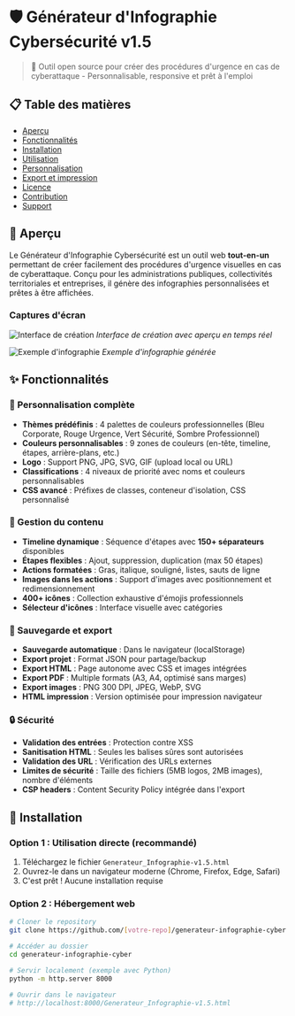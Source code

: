 # 🛡️ Générateur d'Infographie Cybersécurité v1.5

> 🚨 Outil open source pour créer des procédures d'urgence en cas de cyberattaque - Personnalisable, responsive et prêt à l'emploi

## 📋 Table des matières

- [Aperçu](#-aperçu)
- [Fonctionnalités](#-fonctionnalités)
- [Installation](#-installation)
- [Utilisation](#-utilisation)
- [Personnalisation](#-personnalisation)
- [Export et impression](#-export-et-impression)
- [Licence](#-licence)
- [Contribution](#-contribution)
- [Support](#-support)

## 🎯 Aperçu

Le Générateur d'Infographie Cybersécurité est un outil web **tout-en-un** permettant de créer facilement des procédures d'urgence visuelles en cas de cyberattaque. Conçu pour les administrations publiques, collectivités territoriales et entreprises, il génère des infographies personnalisées et prêtes à être affichées.

### Captures d'écran

![Interface de création](screenshots/interface.png)
*Interface de création avec aperçu en temps réel*

![Exemple d'infographie](screenshots/example.png)
*Exemple d'infographie générée*

## ✨ Fonctionnalités

### 🎨 Personnalisation complète

- **Thèmes prédéfinis** : 4 palettes de couleurs professionnelles (Bleu Corporate, Rouge Urgence, Vert Sécurité, Sombre Professionnel)
- **Couleurs personnalisables** : 9 zones de couleurs (en-tête, timeline, étapes, arrière-plans, etc.)
- **Logo** : Support PNG, JPG, SVG, GIF (upload local ou URL)
- **Classifications** : 4 niveaux de priorité avec noms et couleurs personnalisables
- **CSS avancé** : Préfixes de classes, conteneur d'isolation, CSS personnalisé

### 📝 Gestion du contenu

- **Timeline dynamique** : Séquence d'étapes avec **150+ séparateurs** disponibles
- **Étapes flexibles** : Ajout, suppression, duplication (max 50 étapes)
- **Actions formatées** : Gras, italique, souligné, listes, sauts de ligne
- **Images dans les actions** : Support d'images avec positionnement et redimensionnement
- **400+ icônes** : Collection exhaustive d'émojis professionnels
- **Sélecteur d'icônes** : Interface visuelle avec catégories

### 💾 Sauvegarde et export

- **Sauvegarde automatique** : Dans le navigateur (localStorage)
- **Export projet** : Format JSON pour partage/backup
- **Export HTML** : Page autonome avec CSS et images intégrées
- **Export PDF** : Multiple formats (A3, A4, optimisé sans marges)
- **Export images** : PNG 300 DPI, JPEG, WebP, SVG
- **HTML impression** : Version optimisée pour impression navigateur

### 🔒 Sécurité

- **Validation des entrées** : Protection contre XSS
- **Sanitisation HTML** : Seules les balises sûres sont autorisées
- **Validation des URL** : Vérification des URLs externes
- **Limites de sécurité** : Taille des fichiers (5MB logos, 2MB images), nombre d'éléments
- **CSP headers** : Content Security Policy intégrée dans l'export

## 🚀 Installation

### Option 1 : Utilisation directe (recommandé)

1. Téléchargez le fichier `Generateur_Infographie-v1.5.html`
2. Ouvrez-le dans un navigateur moderne (Chrome, Firefox, Edge, Safari)
3. C'est prêt ! Aucune installation requise

### Option 2 : Hébergement web

```bash
# Cloner le repository
git clone https://github.com/[votre-repo]/generateur-infographie-cyber.git

# Accéder au dossier
cd generateur-infographie-cyber

# Servir localement (exemple avec Python)
python -m http.server 8000

# Ouvrir dans le navigateur
# http://localhost:8000/Generateur_Infographie-v1.5.html

